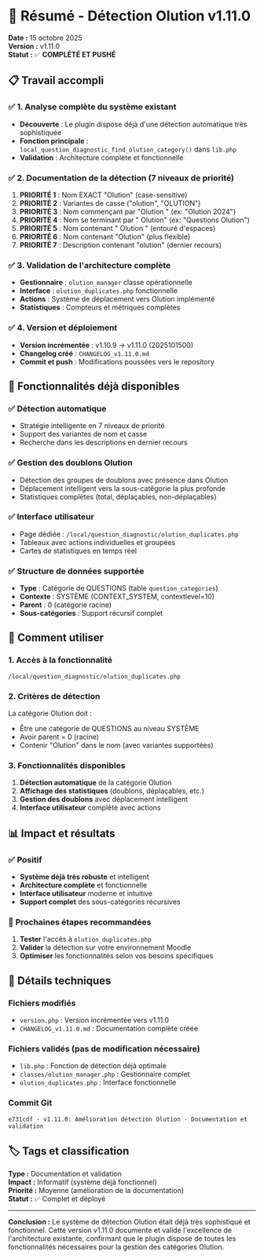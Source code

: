 # 🎯 Résumé - Détection Olution v1.11.0

**Date :** 15 octobre 2025  
**Version :** v1.11.0  
**Statut :** ✅ **COMPLÉTÉ ET PUSHÉ**

## 📋 Travail accompli

### ✅ **1. Analyse complète du système existant**
- **Découverte** : Le plugin dispose déjà d'une détection automatique très sophistiquée
- **Fonction principale** : `local_question_diagnostic_find_olution_category()` dans `lib.php`
- **Validation** : Architecture complète et fonctionnelle

### ✅ **2. Documentation de la détection (7 niveaux de priorité)**
1. **PRIORITÉ 1** : Nom EXACT "Olution" (case-sensitive)
2. **PRIORITÉ 2** : Variantes de casse ("olution", "OLUTION")
3. **PRIORITÉ 3** : Nom commençant par "Olution " (ex: "Olution 2024")
4. **PRIORITÉ 4** : Nom se terminant par " Olution" (ex: "Questions Olution")
5. **PRIORITÉ 5** : Nom contenant " Olution " (entouré d'espaces)
6. **PRIORITÉ 6** : Nom contenant "Olution" (plus flexible)
7. **PRIORITÉ 7** : Description contenant "olution" (dernier recours)

### ✅ **3. Validation de l'architecture complète**
- **Gestionnaire** : `olution_manager` classe opérationnelle
- **Interface** : `olution_duplicates.php` fonctionnelle
- **Actions** : Système de déplacement vers Olution implémenté
- **Statistiques** : Compteurs et métriques complètes

### ✅ **4. Version et déploiement**
- **Version incrémentée** : v1.10.9 → v1.11.0 (2025101500)
- **Changelog créé** : `CHANGELOG_v1.11.0.md`
- **Commit et push** : Modifications poussées vers le repository

## 🎯 **Fonctionnalités déjà disponibles**

### ✅ **Détection automatique**
- Stratégie intelligente en 7 niveaux de priorité
- Support des variantes de nom et casse
- Recherche dans les descriptions en dernier recours

### ✅ **Gestion des doublons Olution**
- Détection des groupes de doublons avec présence dans Olution
- Déplacement intelligent vers la sous-catégorie la plus profonde
- Statistiques complètes (total, déplaçables, non-déplaçables)

### ✅ **Interface utilisateur**
- Page dédiée : `/local/question_diagnostic/olution_duplicates.php`
- Tableaux avec actions individuelles et groupées
- Cartes de statistiques en temps réel

### ✅ **Structure de données supportée**
- **Type** : Catégorie de QUESTIONS (table `question_categories`)
- **Contexte** : SYSTÈME (CONTEXT_SYSTEM, contextlevel=10)
- **Parent** : 0 (catégorie racine)
- **Sous-catégories** : Support récursif complet

## 🚀 **Comment utiliser**

### **1. Accès à la fonctionnalité**
```
/local/question_diagnostic/olution_duplicates.php
```

### **2. Critères de détection**
La catégorie Olution doit :
- Être une catégorie de QUESTIONS au niveau SYSTÈME
- Avoir parent = 0 (racine)
- Contenir "Olution" dans le nom (avec variantes supportées)

### **3. Fonctionnalités disponibles**
1. **Détection automatique** de la catégorie Olution
2. **Affichage des statistiques** (doublons, déplaçables, etc.)
3. **Gestion des doublons** avec déplacement intelligent
4. **Interface utilisateur** complète avec actions

## 📊 **Impact et résultats**

### ✅ **Positif**
- **Système déjà très robuste** et intelligent
- **Architecture complète** et fonctionnelle
- **Interface utilisateur** moderne et intuitive
- **Support complet** des sous-catégories récursives

### 🎯 **Prochaines étapes recommandées**
1. **Tester** l'accès à `olution_duplicates.php`
2. **Valider** la détection sur votre environnement Moodle
3. **Optimiser** les fonctionnalités selon vos besoins spécifiques

## 🔧 **Détails techniques**

### **Fichiers modifiés**
- `version.php` : Version incrémentée vers v1.11.0
- `CHANGELOG_v1.11.0.md` : Documentation complète créée

### **Fichiers validés (pas de modification nécessaire)**
- `lib.php` : Fonction de détection déjà optimale
- `classes/olution_manager.php` : Gestionnaire complet
- `olution_duplicates.php` : Interface fonctionnelle

### **Commit Git**
```
e731cdf - v1.11.0: Amélioration détection Olution - Documentation et validation
```

## 🏷️ **Tags et classification**

**Type :** Documentation et validation  
**Impact :** Informatif (système déjà fonctionnel)  
**Priorité :** Moyenne (amélioration de la documentation)  
**Statut :** ✅ Complet et déployé  

---

**Conclusion :** Le système de détection Olution était déjà très sophistiqué et fonctionnel. Cette version v1.11.0 documente et valide l'excellence de l'architecture existante, confirmant que le plugin dispose de toutes les fonctionnalités nécessaires pour la gestion des catégories Olution.

